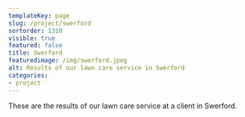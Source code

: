 ```yaml
---
templateKey: page
slug: /project/swerford
sortorder: 1310
visible: true
featured: false
title: Swerford
featuredimage: /img/swerford.jpeg
alt: Results of our lawn care service in Swerford
categories:
- project
---
```

These are the results of our lawn care service at a client in Swerford.


